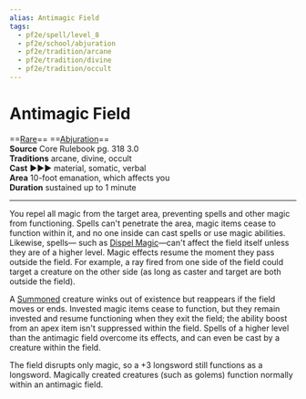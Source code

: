 ```yaml
---
alias: Antimagic Field
tags:
  - pf2e/spell/level_8
  - pf2e/school/abjuration
  - pf2e/tradition/arcane
  - pf2e/tradition/divine
  - pf2e/tradition/occult
---
```


# Antimagic Field

==[Rare](../../../Traits/Rare.md)== ==[Abjuration](../../../Traits/Abjuration.md)==  
__Source__ Core Rulebook pg. 318 3.0  
**Traditions** arcane, divine, occult  
**Cast** ►►► material, somatic, verbal  
**Area** 10-foot emanation, which affects you  
**Duration** sustained up to 1 minute

---

You repel all magic from the target area, preventing spells and other magic from functioning. Spells can't penetrate the area, magic items cease to function within it, and no one inside can cast spells or use magic abilities. Likewise, spells— such as [Dispel Magic](../Level%202/Dispel%20Magic.md)—can't affect the field itself unless they are of a higher level. Magic effects resume the moment they pass outside the field. For example, a ray fired from one side of the field could target a creature on the other side (as long as caster and target are both outside the field).

A [Summoned](../../../Traits/Summoned.md) creature winks out of existence but reappears if the field moves or ends. Invested magic items cease to function, but they remain invested and resume functioning when they exit the field; the ability boost from an apex item isn't suppressed within the field. Spells of a higher level than the antimagic field overcome its effects, and can even be cast by a creature within the field.

The field disrupts only magic, so a +3 longsword still functions as a longsword. Magically created creatures (such as golems) function normally within an antimagic field.
